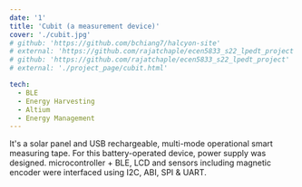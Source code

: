 ```yaml
---
date: '1'
title: 'Cubit (a measurement device)'
cover: './cubit.jpg'
# github: 'https://github.com/bchiang7/halcyon-site'
# external: 'https://github.com/rajatchaple/ecen5833_s22_lpedt_project'
# github: 'https://github.com/rajatchaple/ecen5833_s22_lpedt_project'
# external: './project_page/cubit.html'

tech:
  - BLE
  - Energy Harvesting
  - Altium
  - Energy Management
---
```


It's a solar panel and USB rechargeable, multi-mode operational smart measuring tape. For this battery-operated device, power supply was designed. microcontroller + BLE, LCD and sensors including magnetic encoder were interfaced using I2C, ABI, SPI & UART.